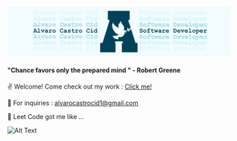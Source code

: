 <img src="images/bannerFour.jpg" style="max-width: 100%;">

#### "Chance favors only the prepared mind " - Robert Greene 
✌️ Welcome! Come check out my work : [Click me!](https://www.castroportfolio.com/home.html)

🤝 For inquiries : <alvarocastrocid1@gmail.com>

🧠 Leet Code got me like ... 

![Alt Text](https://media.giphy.com/media/iLhlW2bctT1f2/giphy.gif)



<!--
**fidotheprince/fidotheprince** is a ✨ _special_ ✨ repository because its `README.md` (this file) appears on your GitHub profile.
andale mono
Here are some ideas to get you started:

- 🔭 I’m currently working on ...
- 🌱 I’m currently learning ...
- 👯 I’m looking to collaborate on ...
- 🤔 I’m looking for help with ...
- 💬 Ask me about ...
- 📫 How to reach me: ...
- 😄 Pronouns: ...
- ⚡ Fun fact: ...
-->
